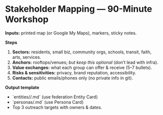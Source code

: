 # Stakeholder Mapping — 90-Minute Workshop

**Inputs:** printed map (or Google My Maps), markers, sticky notes.

**Steps**
1. **Sectors:** residents, small biz, community orgs, schools, transit, faith, arts, services.
2. **Anchors:** rooftops/venues; *but keep this optional* (don’t lead with infra).
3. **Value exchanges:** what each group can offer & receive (5–7 bullets).
4. **Risks & sensitivities:** privacy, brand reputation, accessibility.
5. **Contacts:** public emails/phones only (no private info in git).

**Output template**
- \`entities/<sector>/<name>.md\` (use federation Entity Card)
- \`personas/<name>.md\` (use Persona Card)
- Top 3 outreach targets with owners & dates.
